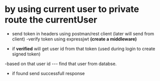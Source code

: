 # by using current user to private route the currentUser

- send token in headers using postman/rest client (later will send from client)
  -verify token using expressjwt **(create a middleware)**

- if **verified** will get user id from that token (used during login to create signed token)

-based on that user id --- find that user from databse.

- if found send successfull response
